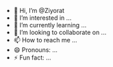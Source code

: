 - 👋 Hi, I’m @Ziyorat
- 👀 I’m interested in ...
- 🌱 I’m currently learning ...
- 💞️ I’m looking to collaborate on ...
- 📫 How to reach me ...
- 😄 Pronouns: ...
- ⚡ Fun fact: ...

<!---
Ziyorat/Ziyorat is a ✨ special ✨ repository because its `README.md` (this file) appears on your GitHub profile.
You can click the Preview link to take a look at your changes.
--->
